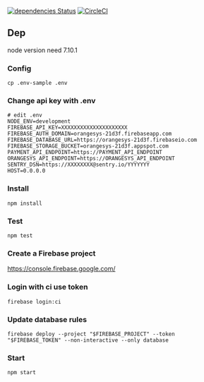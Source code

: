 [![dependencies Status](https://david-dm.org/orangesys/app.orangesys.io.svg)](https://david-dm.org/orangesys/app.orangesys.io)
[![CircleCI](https://circleci.com/gh/orangesys/app.orangesys.io.svg?style=svg)](https://circleci.com/gh/orangesys/app.orangesys.io)

## Dep

node version need 7.10.1

### Config

```
cp .env-sample .env
```

### Change api key with .env

```
# edit .env
NODE_ENV=development
FIREBASE_API_KEY=XXXXXXXXXXXXXXXXXXXXX
FIREBASE_AUTH_DOMAIN=orangesys-21d3f.firebaseapp.com
FIREBASE_DATABASE_URL=https://orangesys-21d3f.firebaseio.com
FIREBASE_STORAGE_BUCKET=orangesys-21d3f.appspot.com
PAYMENT_API_ENDPOINT=https://PAYMENT_API_ENDPOINT
ORANGESYS_API_ENDPOINT=https://ORANGESYS_API_ENDPOINT
SENTRY_DSN=https://XXXXXXXX@sentry.io/YYYYYYY
HOST=0.0.0.0
```

### Install

```
npm install
```

### Test

```
npm test
```

### Create a Firebase project

https://console.firebase.google.com/


### Login with ci use token
```
firebase login:ci
```

### Update database rules

```
firebase deploy --project "$FIREBASE_PROJECT" --token "$FIREBASE_TOKEN" --non-interactive --only database
```

### Start

```
npm start
```
